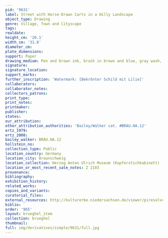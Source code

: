 ```yaml
---
pid: '9631'
label: Street with Horse-Drawn Carts in a Hilly Landscape
object_type: Drawing
genre: Village, Town and Cityscape
tags: 
realdate: 
height_cm: '20.1'
width_cm: '31.8'
diameter_cm: 
plate_dimensions: 
support: Paper
drawing_medium: Pen and brown ink, brush in brown and blue, gray wash, brown ink edge
signature: 
signature_location: 
support_marks: 
further_inscription: 'Watermark: [Bekrönter Schild mit Lilie]'
collaborators: 
collaborator_notes: 
collectors_patrons: 
print_type: 
print_notes: 
printmaker: 
publisher: 
states: 
our_attribution: 
other_attribution_authorities: 'Bailey/Walker cat. #BRAU.HA.12'
ertz_1979: 
ertz_2008: 
bailey_walker: BRAU.HA.12
hollstein_no: 
collection_type: Public
location_country: Germany
location_city: Braunschweig
location_collection: Herzog Anton Ulrich Museum (Kupferstichkabinett)
location_or_most_recent_sale_notes: Z 2103
provenance: 
bibliography: 
exhibition_history: 
related_works: 
copies_and_variants: 
curatorial_files: 
external_resources: http://kulturerbe.niedersachsen.de/viewer/piresolver?id=isil_DE-MUS-026819_1232
biblio: 
order: '965'
layout: brueghel_item
collection: brueghel
thumbnail: 
full: img/derivatives/simple/9631/full.jpg
---
```

